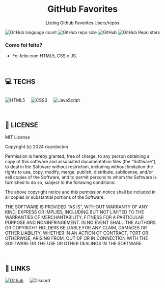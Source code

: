 <div align='center'>
    <h1><b>GitHub Favorites</b></h1>
    <p>Listing Github Favorites Users/repos</p>

<img alt="GitHub language count" src="[https://img.shields.io/github/languages/count/diogo-kappaun/focus-timer](https://img.shields.io/github/languages/count/ricardocbm/rocketseat-stage06-conceitos-spa
)?style=flat-square&label=Languages&labelColor=%23404040&color=%23BFBFBF">
<img alt="GitHub repo size" src="[https://img.shields.io/github/repo-size/diogo-kappaun/focus-timer](https://img.shields.io/github/repo-size/ricardocbm/rocketseat-stage06-conceitos-spa
)?style=flat-square&label=Size&labelColor=%23404040&color=%23BFBFBF">
<img alt="GitHub" src="[https://img.shields.io/github/license/diogo-kappaun/focus-timer?](https://img.shields.io/github/stars/ricardocbm/rocketseat-stage06-conceitos-spa
)style=flat-square&labelColor=%23404040&color=%23BFBFBF">
<img alt="GitHub Repo stars" src="https://img.shields.io/github/stars/diogo-kappaun/focus-timer?style=flat-square&label=Stars&labelColor=%23404040&color=%23BFBFBF">

</div>


### Como foi feito?
- Foi feito com HTML5, CSS e JS.

<br />


## 💻 **TECHS**

<div style="display: flex; gap: 20px;">

![HTML5](https://img.shields.io/badge/html5-%23E34F26.svg?style=for-the-badge&logo=html5&logoColor=white)

![CSS3](https://img.shields.io/badge/CSS3-1572B6?style=for-the-badge&logo=css3&logoColor=white)

![JavaScript](https://img.shields.io/badge/javascript-%23323330.svg?style=for-the-badge&logo=javascript&logoColor=%23F7DF1E)

</div>

<br />


## 📎 **LICENSE**

MIT License

Copyright (c) 2024 ricardocbm

Permission is hereby granted, free of charge, to any person obtaining a copy
of this software and associated documentation files (the "Software"), to deal
in the Software without restriction, including without limitation the rights
to use, copy, modify, merge, publish, distribute, sublicense, and/or sell
copies of the Software, and to permit persons to whom the Software is
furnished to do so, subject to the following conditions:

The above copyright notice and this permission notice shall be included in all
copies or substantial portions of the Software.

THE SOFTWARE IS PROVIDED "AS IS", WITHOUT WARRANTY OF ANY KIND, EXPRESS OR
IMPLIED, INCLUDING BUT NOT LIMITED TO THE WARRANTIES OF MERCHANTABILITY,
FITNESS FOR A PARTICULAR PURPOSE AND NONINFRINGEMENT. IN NO EVENT SHALL THE
AUTHORS OR COPYRIGHT HOLDERS BE LIABLE FOR ANY CLAIM, DAMAGES OR OTHER
LIABILITY, WHETHER IN AN ACTION OF CONTRACT, TORT OR OTHERWISE, ARISING FROM,
OUT OF OR IN CONNECTION WITH THE SOFTWARE OR THE USE OR OTHER DEALINGS IN THE
SOFTWARE.

<br />

## 📌 **LINKS**

<div style="display: flex; gap: 20px;">
    <a href="https://github.com/correaric"><img alt="Github" src="https://img.shields.io/badge/ricardo-%23181717.svg?style=for-the-badge&logo=github&logoColor=white"/></a>
    <span><img alt="Discord" src="https://img.shields.io/badge/ricardocbm%237200DA.svg?style=for-the-badge&logo=discord&logoColor=white" /></span>
</div>
